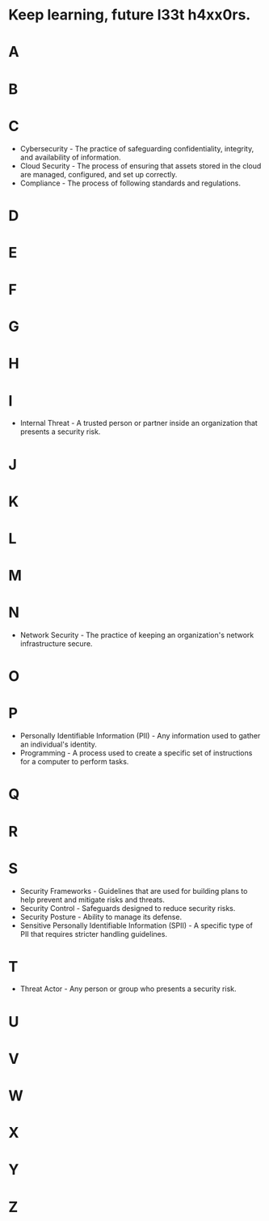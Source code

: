 # Keep learning, future l33t h4xx0rs.

# A

# B

# C
* Cybersecurity - The practice of safeguarding confidentiality, integrity, and availability of information.
* Cloud Security - The process of ensuring that assets stored in the cloud are managed, configured, and set up correctly.
* Compliance - The process of following standards and regulations.
# D

# E

# F

# G

# H

# I
* Internal Threat - A trusted person or partner inside an organization that presents a security risk.
# J

# K

# L

# M

# N
* Network Security - The practice of keeping an organization's network infrastructure secure.
# O

# P
* Personally Identifiable Information (PII) - Any information used to gather an individual's identity.
* Programming - A process used to create a specific set of instructions for a computer to perform tasks.
# Q

# R

# S
* Security Frameworks - Guidelines that are used for building plans to help prevent and mitigate risks and threats.
* Security Control - Safeguards designed to reduce security risks.
* Security Posture - Ability to manage its defense.
* Sensitive Personally Identifiable Information (SPII) - A specific type of PII that requires stricter handling guidelines.
# T
* Threat Actor - Any person or group who presents a security risk.
# U

# V

# W

# X

# Y

# Z
